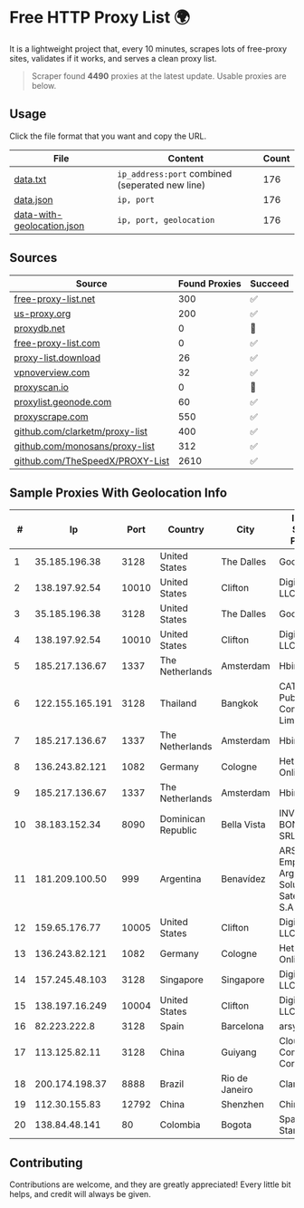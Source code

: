 
# Free HTTP Proxy List 🌍

It is a lightweight project that, every 10 minutes, scrapes lots of free-proxy sites, validates if it works, and serves a clean proxy list.


> Scraper found **4490** proxies at the latest update. Usable proxies are below.

## Usage

Click the file format that you want and copy the URL.


|File|Content|Count|
|----|-------|-----|
|[data.txt](https://raw.githubusercontent.com/themiralay/Proxy-List-World/master/data.txt)|`ip_address:port` combined (seperated new line)|176|
|[data.json](https://raw.githubusercontent.com/themiralay/Proxy-List-World/master/data.json)|`ip, port`|176|
|[data-with-geolocation.json](https://raw.githubusercontent.com/themiralay/Proxy-List-World/master/data-with-geolocation.json)|`ip, port, geolocation`|176|

## Sources

|Source|Found Proxies|Succeed|
|------|-------------|-------|
|[free-proxy-list.net](https://free-proxy-list.net)|300|✅|
|[us-proxy.org](https://www.us-proxy.org)|200|✅|
|[proxydb.net](http://proxydb.net)|0|🚫|
|[free-proxy-list.com](https://free-proxy-list.com/?page=&port=&type%5B%5D=http&type%5B%5D=https&up_time=0&search=Search)|0|✅|
|[proxy-list.download](https://www.proxy-list.download/HTTP)|26|✅|
|[vpnoverview.com](https://vpnoverview.com/privacy/anonymous-browsing/free-proxy-servers)|32|✅|
|[proxyscan.io](https://www.proxyscan.io)|0|🚫|
|[proxylist.geonode.com](https://proxylist.geonode.com/api/proxy-list?limit=300&page=1&sort_by=lastChecked&sort_type=desc&protocols=http,https)|60|✅|
|[proxyscrape.com](https://api.proxyscrape.com/v2/?request=displayproxies&protocol=http&timeout=10000&country=all&ssl=all&anonymity=all)|550|✅|
|[github.com/clarketm/proxy-list](https://raw.githubusercontent.com/clarketm/proxy-list/master/proxy-list-raw.txt)|400|✅|
|[github.com/monosans/proxy-list](https://raw.githubusercontent.com/monosans/proxy-list/main/proxies/http.txt)|312|✅|
|[github.com/TheSpeedX/PROXY-List](https://raw.githubusercontent.com/TheSpeedX/PROXY-List/master/http.txt)|2610|✅|


## Sample Proxies With Geolocation Info

|#|Ip|Port|Country|City|Internet Service Provider|
|-|--|----|-------|----|-------------------------|
|1|35.185.196.38|3128|United States|The Dalles|Google LLC|
|2|138.197.92.54|10010|United States|Clifton|DigitalOcean, LLC|
|3|35.185.196.38|3128|United States|The Dalles|Google LLC|
|4|138.197.92.54|10010|United States|Clifton|DigitalOcean, LLC|
|5|185.217.136.67|1337|The Netherlands|Amsterdam|Hbing Limited|
|6|122.155.165.191|3128|Thailand|Bangkok|CAT Telecom Public Company Limited|
|7|185.217.136.67|1337|The Netherlands|Amsterdam|Hbing Limited|
|8|136.243.82.121|1082|Germany|Cologne|Hetzner Online GmbH|
|9|185.217.136.67|1337|The Netherlands|Amsterdam|Hbing Limited|
|10|38.183.152.34|8090|Dominican Republic|Bella Vista|INVERSIONES BONAFER, SRL|
|11|181.209.100.50|999|Argentina|Benavídez|ARSAT - Empresa Argentina de Soluciones Satelitales S.A|
|12|159.65.176.77|10005|United States|Clifton|DigitalOcean, LLC|
|13|136.243.82.121|1082|Germany|Cologne|Hetzner Online GmbH|
|14|157.245.48.103|3128|Singapore|Singapore|DigitalOcean, LLC|
|15|138.197.16.249|10004|United States|Clifton|DigitalOcean, LLC|
|16|82.223.222.8|3128|Spain|Barcelona|arsys.es|
|17|113.125.82.11|3128|China|Guiyang|Cloud Computing Corporation|
|18|200.174.198.37|8888|Brazil|Rio de Janeiro|Claro S.A|
|19|112.30.155.83|12792|China|Shenzhen|China Mobile|
|20|138.84.48.141|80|Colombia|Bogota|SpaceX Starlink|



## Contributing

Contributions are welcome, and they are greatly appreciated! Every
little bit helps, and credit will always be given.


